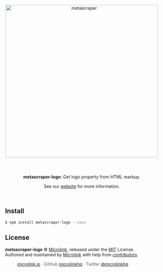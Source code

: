 <div align="center">
  <br>
  <img style="width: 500px; margin:3rem 0 1.5rem;" src="https://metascraper.js.org/static/logo-banner.png" alt="metascraper">
  <br>
  <br>
  <p align="center"><strong>metascraper-logo</strong>: Get logo property from HTML markup.</p>
  <p align="center">See our <a href="https://metascraper.js.org" target='_blank' rel='noopener noreferrer'>website</a> for more information.</p>
  <br>
</div>

## Install

```bash
$ npm install metascraper-logo --save
```

## License

**metascraper-logo** © [Microlink](https://microlink.io), released under the [MIT](https://github.com/microlinkhq/metascraper/blob/master/LICENSE.md) License.<br>
Authored and maintained by [Microlink](https://microlink.io) with help from [contributors](https://github.com/microlinkhq/metascraper/contributors).

> [microlink.io](https://microlink.io) · GitHub [microlinkhq](https://github.com/microlinkhq) · Twitter [@microlinkhq](https://twitter.com/microlinkhq)
